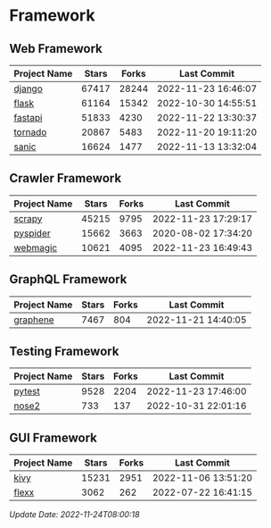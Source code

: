 # Framework

## Web Framework
| Project Name | Stars | Forks | Last Commit |
| ------------ | ----- | ----- | ----------- |
| [django](https://github.com/django/django) | 67417 | 28244 | 2022-11-23 16:46:07 |
| [flask](https://github.com/pallets/flask) | 61164 | 15342 | 2022-10-30 14:55:51 |
| [fastapi](https://github.com/tiangolo/fastapi) | 51833 | 4230 | 2022-11-22 13:30:37 |
| [tornado](https://github.com/tornadoweb/tornado) | 20867 | 5483 | 2022-11-20 19:11:20 |
| [sanic](https://github.com/sanic-org/sanic) | 16624 | 1477 | 2022-11-13 13:32:04 |

## Crawler Framework
| Project Name | Stars | Forks | Last Commit |
| ------------ | ----- | ----- | ----------- |
| [scrapy](https://github.com/scrapy/scrapy) | 45215 | 9795 | 2022-11-23 17:29:17 |
| [pyspider](https://github.com/binux/pyspider) | 15662 | 3663 | 2020-08-02 17:34:20 |
| [webmagic](https://github.com/code4craft/webmagic) | 10621 | 4095 | 2022-11-23 16:49:43 |

## GraphQL Framework
| Project Name | Stars | Forks | Last Commit |
| ------------ | ----- | ----- | ----------- |
| [graphene](https://github.com/graphql-python/graphene) | 7467 | 804 | 2022-11-21 14:40:05 |

## Testing Framework
| Project Name | Stars | Forks | Last Commit |
| ------------ | ----- | ----- | ----------- |
| [pytest](https://github.com/pytest-dev/pytest) | 9528 | 2204 | 2022-11-23 17:46:00 |
| [nose2](https://github.com/nose-devs/nose2) | 733 | 137 | 2022-10-31 22:01:16 |

## GUI Framework
| Project Name | Stars | Forks | Last Commit |
| ------------ | ----- | ----- | ----------- |
| [kivy](https://github.com/kivy/kivy) | 15231 | 2951 | 2022-11-06 13:51:20 |
| [flexx](https://github.com/flexxui/flexx) | 3062 | 262 | 2022-07-22 16:41:15 |

*Update Date: 2022-11-24T08:00:18*